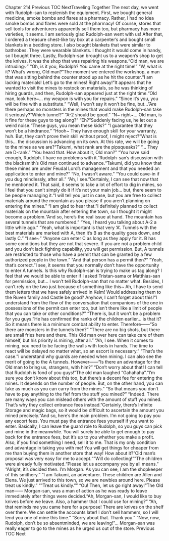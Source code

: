 Chapter 214 Previous TOC NextTraveling Together The next day, we went with Rudolph-san to replenish the equipment. First, we bought general medicine, smoke bombs and flares at a pharmacy. Rather, I had no idea smoke bombs and flares were sold at the pharmacy! Of course, stores that sell tools for adventurers apparently sell them too, but pharmacy has more varieties, it seems. I am seriously glad Rudolph-san went with us! After that, I ordered a treasure chest-like toy box at a carpenter’s and bought small blankets in a bedding store. I also bought blankets that were similar to bathrobes. They were wearable blankets. I thought it would come in handy, so I bought three. Lastly, Rudolph-san brought us to a weapon’s shop to get the knives. It was the shop that was repairing his weapons.“Old man, we are intruding~” “Oh, is it you, Rudolph? You came at the right time!” “W, what is it? What’s wrong, Old man?”The moment we entered the workshop, a man that was sitting behind the counter stood up as he hit the counter.“I am lacking materials! Let’s go to the mines! Right away!”It appears that he wanted to visit the mines to restock on materials, so he was thinking of hiring guards, and then, Rudolph-san appeared just at the right time.“Old man, look here~… my weapon is with you for repairs.” “Since it’s you, you will be fine with a substitute.” “Well, I won’t say it won’t be fine, but…”Are there perhaps no monsters in the mines that would make Rudolph-san take it seriously?“Which tunnel?” “A-2 should be good.” “N~ right~… Old man, is it fine for these guys to tag along?” “Eh?”Suddenly facing us, he let out a weird noise.“These guys, you mean these kids?” “I guarantee that they won’t be a hindrance.” “Hooh~ They have enough skill for your warranty, huh. But, they can’t prove their skill without proof, I might reject?”What is this… the discussion is advancing on its own. At this rate, we will be going to the mines as we are?“Takumi, what rank are the pipsqueaks?” “… They are D-rank.” “You heard that. How about it, Old man?” “You have said enough, Rudolph. I have no problems with it.”Rudolph-san’s discussion with the blacksmith’s Old man continued to advance.“Takumi, did you know that these mines are under Feudal Lord’s management and that you needed an application to enter and mine?” “No, I wasn’t aware.” “You could cave-in if you dug mindlessly, after all.” “Ah, I see.”Certainly, I can see that now that he mentioned it. That said, it seems to take a lot of effort to dig in mines, so I feel that you can’t simply do it if it’s not your main job… but, there seem to be people managing it.“I will tell you just in case, but you are free to collect materials around the mountain as you please if you aren’t planning on entering the mines.” “I am glad to hear that.”I definitely planned to collect materials on the mountain after entering the town, so I thought it might become a problem.“And so, here’s the real issue at hand. The mountain has several tunnels that are numbered.” “Yes, I heard you talking about A-2 a little while ago.” “Yeah, what is important is that very ‘A’. Tunnels with the best materials are marked with A, then it’s B as the quality goes down, and lastly C.” “I see~” “Anyone can enter C as long as they apply for it. B has some conditions but they are not that severe. If you are not a problem child and you don’t lack fighting capability, you will get permission. But, A tunnels are restricted to those who have a permit that can be granted by a few authorized people in the town.” “And that person has a permit then?” “Yeah, that’s correct.”I see, it seems that you normally don’t have the opportunity to enter A tunnels. Is this why Rudolph-san is trying to make us tag along? I feel that we would be able to enter if I asked Tristan-sama or Matthias-san for permission, but… I won’t tell Rudolph-san that no matter what. Besides, I can’t rely on the two just because of something like this~ Ah, I have to send them letters that we have safely arrived in Kelm! Would addressing them to the Ruven family and Castle be good? Anyhow, I can’t forget about this!“I understand from the flow of the conversation that companions of the one in possessions of the permit can enter too, but isn’t there like a limit of people that you can take or other conditions?” “There is, but it won’t be a problem for you guys.”He has confirmed the ranks of the children earlier… is that it? So it means there is a minimum combat ability to enter. Therefore——“So there are monsters in the tunnels then?” “There are no big shots, but there are small fries here and there. This Old man over here can take care of them himself, but his priority is mining, after all.” “Ah, I see. When it comes to mining, you need to be facing the walls with tools in hands. The time to react will be delayed no matter what, so an escort is necessary.” “That’s the case.”I understand why guards are needed when mining. I can also see the merit of going to the A tunnels. However——“Is there an advantage for the Old man to bring us, strangers, with him?” “Don’t worry about that! I can tell that Rudolph is fond of you guys!”The old man laughed “Gahahaha”.“I’m sure you don’t know about this too, but there’s a decent fee for entering the mines. It depends on the number of people. But, on the other hand, you can take as much as you can carry from the mines.” “So that means you don’t have to pay anything to the fief from the stuff you mined?” “Indeed. There are many ways you can mislead others with the amount of stuff you mined. That’s why they collect entrance fees instead.”Certainly, there’s Infinite Storage and magic bags, so it would be difficult to ascertain the amount you mined precisely.“And so, here’s the main problem. I’m not going to pay you any escort fees. You must pay the entrance fees yourself if you want to enter. Basically, I can leave the guard role to Rudolph, so you guys can pick and mine in the meanwhile. You will surely be able to get enough to pay back for the entrance fees, but it’s up to you whether you make a profit. Also, if you find something I need, sell it to me. That is my only condition and advantage in taking you with me! You will get things for cheaper from me than buying them in another store that way! How about it?”Old man’s proposal was very easy for me to accept.“”Will do collecting!””The children were already fully motivated.“Please let us accompany you by all means.” “Alright, it’s decided then. I’m Morgan. As you can see, I am the shopkeeper of this smithery.” “I am Takumi, an adventurer. These children are Allen and Elena. We just arrived to this town, so we are newbies around here. Please treat us kindly.” “”Treat us kindly.”” “Ou! Then, let us go right away!”The Old man—— Morgan-san, was a man of action as he was ready to leave immediately after things were decided.“Ah, Morgan-san, I would like to buy knives before we leave. Also, a hammer that I could use for mining?” “Ah, that reminds me you came here for a purpose! There are knives on the shelf over there. We can settle the accounts later! I don’t sell hammers, so I will lend you one of mine this time.” “Sorry about that. Thank you.” “Now, now, Rudolph, don’t be so absentminded, we are leaving!”… Morgan-san was really eager to go to the mines as he urged us out of the store. Previous TOC Next